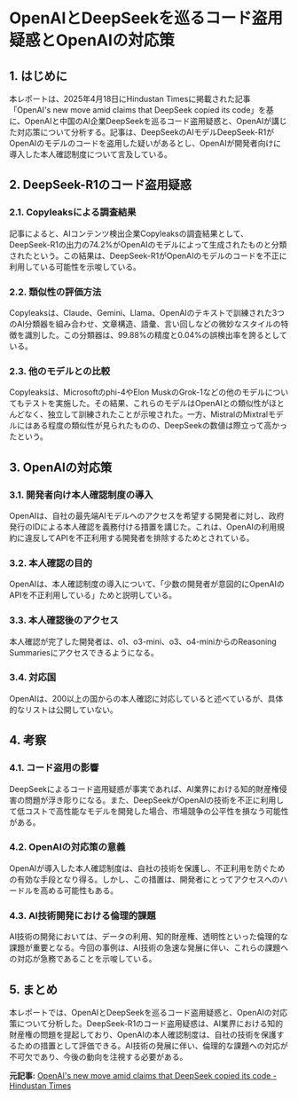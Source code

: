 # OpenAIとDeepSeekを巡るコード盗用疑惑とOpenAIの対応策

## 1. はじめに

本レポートは、2025年4月18日にHindustan Timesに掲載された記事「OpenAI's new move amid claims that DeepSeek copied its code」を基に、OpenAIと中国のAI企業DeepSeekを巡るコード盗用疑惑と、OpenAIが講じた対応策について分析する。記事は、DeepSeekのAIモデルDeepSeek-R1がOpenAIのモデルのコードを盗用した疑いがあるとし、OpenAIが開発者向けに導入した本人確認制度について言及している。

## 2. DeepSeek-R1のコード盗用疑惑

### 2.1. Copyleaksによる調査結果

記事によると、AIコンテンツ検出企業Copyleaksの調査結果として、DeepSeek-R1の出力の74.2%がOpenAIのモデルによって生成されたものと分類されたという。この結果は、DeepSeek-R1がOpenAIのモデルのコードを不正に利用している可能性を示唆している。

### 2.2. 類似性の評価方法

Copyleaksは、Claude、Gemini、Llama、OpenAIのテキストで訓練された3つのAI分類器を組み合わせ、文章構造、語彙、言い回しなどの微妙なスタイルの特徴を識別した。この分類器は、99.88%の精度と0.04%の誤検出率を誇るとしている。

### 2.3. 他のモデルとの比較

Copyleaksは、Microsoftのphi-4やElon MuskのGrok-1などの他のモデルについてもテストを実施した。その結果、これらのモデルはOpenAIとの類似性がほとんどなく、独立して訓練されたことが示唆された。一方、MistralのMixtralモデルにはある程度の類似性が見られたものの、DeepSeekの数値は際立って高かったという。

## 3. OpenAIの対応策

### 3.1. 開発者向け本人確認制度の導入

OpenAIは、自社の最先端AIモデルへのアクセスを希望する開発者に対し、政府発行のIDによる本人確認を義務付ける措置を講じた。これは、OpenAIの利用規約に違反してAPIを不正利用する開発者を排除するためとされている。

### 3.2. 本人確認の目的

OpenAIは、本人確認制度の導入について、「少数の開発者が意図的にOpenAIのAPIを不正利用している」ためと説明している。

### 3.3. 本人確認後のアクセス

本人確認が完了した開発者は、o1、o3-mini、o3、o4-miniからのReasoning Summariesにアクセスできるようになる。

### 3.4. 対応国

OpenAIは、200以上の国からの本人確認に対応していると述べているが、具体的なリストは公開していない。

## 4. 考察

### 4.1. コード盗用の影響

DeepSeekによるコード盗用疑惑が事実であれば、AI業界における知的財産権侵害の問題が浮き彫りになる。また、DeepSeekがOpenAIの技術を不正に利用して低コストで高性能なモデルを開発した場合、市場競争の公平性を損なう可能性がある。

### 4.2. OpenAIの対応策の意義

OpenAIが導入した本人確認制度は、自社の技術を保護し、不正利用を防ぐための有効な手段となり得る。しかし、この措置は、開発者にとってアクセスへのハードルを高める可能性もある。

### 4.3. AI技術開発における倫理的課題

AI技術の開発においては、データの利用、知的財産権、透明性といった倫理的な課題が重要となる。今回の事例は、AI技術の急速な発展に伴い、これらの課題への対応が急務であることを示唆している。

## 5. まとめ

本レポートでは、OpenAIとDeepSeekを巡るコード盗用疑惑と、OpenAIの対応策について分析した。DeepSeek-R1のコード盗用疑惑は、AI業界における知的財産権の問題を提起しており、OpenAIの本人確認制度は、自社の技術を保護するための措置として評価できる。AI技術の発展に伴い、倫理的な課題への対応が不可欠であり、今後の動向を注視する必要がある。


**元記事:** [OpenAI's new move amid claims that DeepSeek copied its code - Hindustan Times](https://www.hindustantimes.com/business/openais-new-move-amid-claims-that-deepseek-copied-its-code-101744855054216.html)
